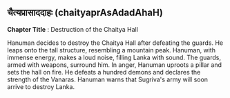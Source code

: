 ## चैत्यप्रासाददाहः (chaityaprAsAdadAhaH)
**Chapter Title** : Destruction of the Chaitya Hall

Hanuman decides to destroy the Chaitya Hall after defeating the guards. He leaps onto the tall structure, resembling a mountain peak. Hanuman, with immense energy, makes a loud noise, filling Lanka with sound. The guards, armed with weapons, surround him. In anger, Hanuman uproots a pillar and sets the hall on fire. He defeats a hundred demons and declares the strength of the Vanaras. Hanuman warns that Sugriva's army will soon arrive to destroy Lanka.